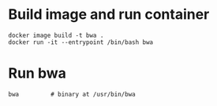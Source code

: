 # Build image and run container
```
docker image build -t bwa .
docker run -it --entrypoint /bin/bash bwa
```

# Run bwa
```
bwa 		# binary at /usr/bin/bwa
```
